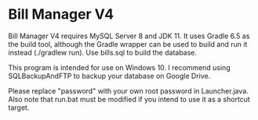 # Bill Manager V4
 Bill Manager V4 requires MySQL Server 8 and JDK 11. It uses Gradle 6.5 as the build tool,
although the Gradle wrapper can be used to build and run it instead (./gradlew run).
Use bills.sql to build the database.
 
This program is intended for use on Windows 10. I recommend using SQLBackupAndFTP to backup your 
database on Google Drive.

Please replace "password" with your own root password in Launcher.java. Also note
that run.bat must be modified if you intend to use it as a shortcut target.
